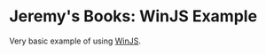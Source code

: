 Jeremy's Books: WinJS Example
=============================

Very basic example of using [WinJS](https://github.com/winjs/winjs).
